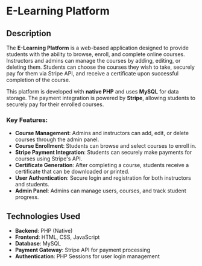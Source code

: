 # E-Learning Platform

## Description

The **E-Learning Platform** is a web-based application designed to provide students with the ability to browse, enroll, and complete online courses. Instructors and admins can manage the courses by adding, editing, or deleting them. Students can choose the courses they wish to take, securely pay for them via Stripe API, and receive a certificate upon successful completion of the course.

This platform is developed with **native PHP** and uses **MySQL** for data storage. The payment integration is powered by **Stripe**, allowing students to securely pay for their enrolled courses.

### Key Features:

- **Course Management**: Admins and instructors can add, edit, or delete courses through the admin panel.
- **Course Enrollment**: Students can browse and select courses to enroll in.
- **Stripe Payment Integration**: Students can securely make payments for courses using Stripe's API.
- **Certificate Generation**: After completing a course, students receive a certificate that can be downloaded or printed.
- **User Authentication**: Secure login and registration for both instructors and students.
- **Admin Panel**: Admins can manage users, courses, and track student progress.

## Technologies Used

- **Backend**: PHP (Native)
- **Frontend**: HTML, CSS, JavaScript
- **Database**: MySQL
- **Payment Gateway**: Stripe API for payment processing
- **Authentication**: PHP Sessions for user login management